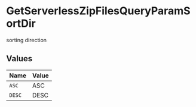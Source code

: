# GetServerlessZipFilesQueryParamSortDir

sorting direction


## Values

| Name   | Value  |
| ------ | ------ |
| `ASC`  | ASC    |
| `DESC` | DESC   |